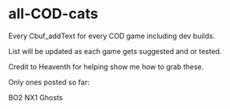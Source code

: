 # all-COD-cats
Every Cbuf_addText for every COD game including dev builds.

List will be updated as each game gets suggested and or tested.


Credit to Heaventh for helping show me how to grab these.


Only ones posted so far:

BO2
NX1
Ghosts
